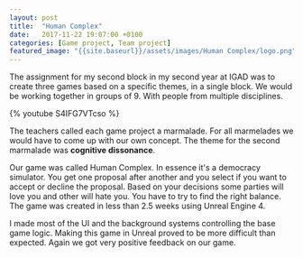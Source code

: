 ```yaml
---
layout: post
title:  "Human Complex"
date:   2017-11-22 19:07:00 +0100
categories: [Game project, Team project]
featured_image: "{{site.baseurl}}/assets/images/Human Complex/logo.png"
---
```

The assignment for my second block in my second year at IGAD was to create three games based on a specific themes, in a single block. We would be working together in groups of 9. With people from multiple disciplines.

<!--more-->
{% youtube S4IFG7VTcso %}

The teachers called each game project a marmalade. For all marmelades we would have to come up with our own concept. The theme for the second marmalade was <strong>cognitive dissonance</strong>.

Our game was called Human Complex. In essence it's a democracy simulator. You get one proposal after another and you select if you want to accept or decline the proposal. Based on your decisions some parties will love you and other will hate you. You have to try to find the right balance. The game was created in less than 2.5 weeks using Unreal Engine 4.

I made most of the UI and the background systems controlling the base game logic. Making this game in Unreal proved to be more difficult than expected. Again we got very positive feedback on our game.
